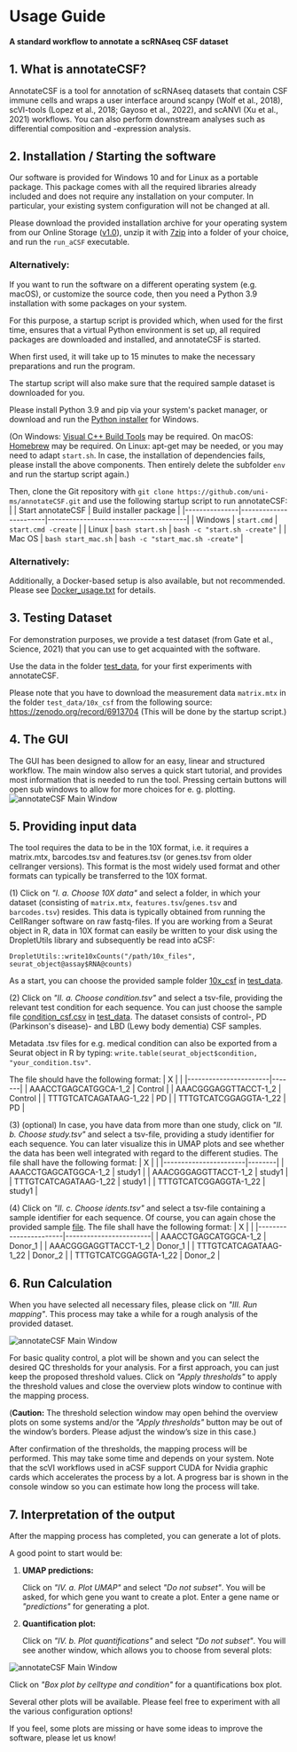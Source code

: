 # Usage Guide
#### A standard workflow to annotate a scRNAseq CSF dataset

## 1. What is annotateCSF?
AnnotateCSF is a tool for annotation of scRNAseq datasets that contain CSF immune cells and wraps a user interface around scanpy (Wolf et al., 2018), scVI-tools (Lopez et al., 2018; Gayoso et al., 2022), and scANVI (Xu et al., 2021) workflows. You can also perform downstream analyses such as differential composition and -expression analysis.

## 2. Installation / Starting the software

Our software is provided for Windows 10 and for Linux as a portable package. This package comes with all the required libraries already included and does not require any installation on your computer. In particular, your existing system configuration will not be changed at all.

Please download the provided installation archive for your operating system from our Online Storage ([v1.0](https://uni-muenster.sciebo.de/s/X3BC6vNhuzEun6i?path=%2FannotateCSF_release)), unzip it with [7zip](https://www.7-zip.org/download.html) into a folder of your choice, and run the `run_aCSF` executable.

### Alternatively:
If you want to run the software on a different operating system (e.g. macOS), or customize the source code, then you need a Python 3.9 installation with some packages on your system.

For this purpose, a startup script is provided which, when used for the first time, ensures that a virtual Python environment is set up, all required packages are downloaded and installed, and annotateCSF is started.

When first used, it will take up to 15 minutes to make the necessary preparations and run the program.

The startup script will also make sure that the required sample dataset is downloaded for you.

Please install Python 3.9 and pip via your system's packet manager, or download and run the [Python installer](https://www.python.org/ftp/python/3.9.13/python-3.9.13-amd64.exe) for Windows.

(On Windows: [Visual C++ Build Tools](https://go.microsoft.com/fwlink/?LinkId=691126) may be required. On macOS: [Homebrew](https://brew.sh/) may be required. On Linux: apt-get may be needed, or you may need to adapt `start.sh`.
In case, the installation of dependencies fails, please install the above components. Then entirely delete the subfolder `env` and run the startup script again.)

Then, clone the Git repository with `git clone https://github.com/uni-ms/annotateCSF.git` and use the following startup script to run annotateCSF:
| 		| Start annotateCSF	| Build installer package		|
|---------------|-----------------------|---------------------------------------|
| Windows	| `start.cmd`		| `start.cmd -create`			|
| Linux		| `bash start.sh`	| `bash -c "start.sh -create"`		|
| Mac OS	| `bash start_mac.sh`	| `bash -c "start_mac.sh -create"`	|

### Alternatively:
Additionally, a Docker-based setup is also available, but not recommended. Please see [Docker_usage.txt](Docker_usage.txt) for details.

## 3. Testing Dataset
For demonstration purposes, we provide a test dataset (from Gate et al., Science, 2021) that you can use to get acquainted with the software. 

Use the data in the folder [test_data](test_data), for your first experiments with annotateCSF.

Please note that you have to download the measurement data `matrix.mtx` in the folder `test_data/10x_csf` from the following source: https://zenodo.org/record/6913704
(This will be done by the startup script.)
 
## 4. The GUI
The GUI has been designed to allow for an easy, linear and structured workflow.
The main window also serves a quick start tutorial, and provides most information that is needed to run the tool.
Pressing certain buttons will open sub windows to allow for more choices for e. g. plotting.
![annotateCSF Main Window](doc/main.png)


## 5. Providing input data
The tool requires the data to be in the 10X format, i.e. it requires a matrix.mtx, barcodes.tsv and features.tsv (or genes.tsv from older cellranger versions). This format is the most widely used format and other formats can typically be transferred to the 10X format.

(1) Click on *"I. a. Choose 10X data"* and select a folder, in which your dataset (consisting of `matrix.mtx`, `features.tsv`/`genes.tsv` and `barcodes.tsv`) resides.
This data is typically obtained from running the CellRanger software on raw fastq-files. If you are working from a Seurat object in R, data in 10X format can easily be written to your disk using the DropletUtils library and subsequently be read into aCSF:
```
DropletUtils::write10xCounts("/path/10x_files", seurat_object@assay$RNA@counts)
```

As a start, you can choose the provided sample folder [10x_csf](test_data/10x_csf) in [test_data](test_data).

(2) Click on *"II. a. Choose condition.tsv"* and select a tsv-file, providing the relevant test condition for each sequence.
You can just choose the sample file [condition_csf.csv](test_data/condition_csf.tsv) in [test_data](test_data). The dataset consists of control-, PD (Parkinson's disease)- and LBD (Lewy body dementia) CSF samples.

Metadata .tsv files for e.g. medical condition can also be exported from a Seurat object in R by typing:
`write.table(seurat_object$condition, "your_condition.tsv"`.

The file should have the following format:
| X			|	|
|-----------------------|-------|
| AAACCTGAGCATGGCA-1_2	| Control	|
| AAACGGGAGGTTACCT-1_2	| Control	|
| TTTGTCATCAGATAAG-1_22	| PD	|
| TTTGTCATCGGAGGTA-1_22	| PD	|

(3) (optional) In case, you have data from more than one study, click on *"II. b. Choose study.tsv"* and select a tsv-file, providing a study identifier for each sequence. You can later visualize this in UMAP plots and see whether the data has been well integrated with regard to the different studies.
The file shall have the following format:
| X			|	 |
|-----------------------|--------|
| AAACCTGAGCATGGCA-1_2	| study1 |
| AAACGGGAGGTTACCT-1_2	| study1 |
| TTTGTCATCAGATAAG-1_22	| study1 |
| TTTGTCATCGGAGGTA-1_22	| study1 |

(4) Click on *"II. c. Choose idents.tsv"* and select a tsv-file containing a sample identifier for each sequence.
Of course, you can again chose the provided sample [file](test_data/idents_csf.tsv).
The file shall have the following format:
| X			|			 |
|-----------------------|------------------------|
| AAACCTGAGCATGGCA-1_2	| Donor_1 |
| AAACGGGAGGTTACCT-1_2	| Donor_1 |
| TTTGTCATCAGATAAG-1_22	| Donor_2 |
| TTTGTCATCGGAGGTA-1_22	| Donor_2 |

## 6. Run Calculation
When you have selected all necessary files, please click on *"III. Run mapping"*.
This process may take a while for a rough analysis of the provided dataset.
 
![annotateCSF Main Window](doc/thresholds.png)

For basic quality control, a plot will be shown and you can select the desired QC thresholds for your analysis. For a first approach, you can just keep the proposed threshold values. Click on *"Apply thresholds"* to apply the threshold values and close the overview plots window to continue with the mapping process.

(**Caution:** The threshold selection window may open behind the overview plots on some systems and/or the *"Apply thresholds"* button may be out of the window’s borders. Please adjust the window’s size in this case.)

After confirmation of the thresholds, the mapping process will be performed. This may take some time and depends on your system. Note that the scVI workflows used in aCSF support CUDA for Nvidia graphic cards which accelerates the process by a lot. A progress bar is shown in the console window so you can estimate how long the process will take.
 
## 7. Interpretation of the output
After the mapping process has completed, you can generate a lot of plots.

A good point to start would be:
1. **UMAP predictions:**

   Click on *"IV. a. Plot UMAP"* and select *"Do not subset"*.
   You will be asked, for which gene you want to create a plot. Enter a gene name or *"predictions"* for generating a plot.

2. **Quantification plot:**

   Click on *"IV. b. Plot quantifications"* and select *"Do not subset"*.
   You will see another window, which allows you to choose from several plots:

![annotateCSF Main Window](doc/plots.png)
 
Click on *"Box plot by celltype and condition"* for a quantifications box plot.

Several other plots will be available. Please feel free to experiment with all the various configuration options!

If you feel, some plots are missing or have some ideas to improve the software, please let us know!
